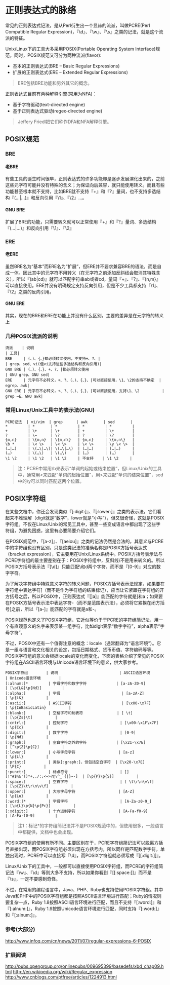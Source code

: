 # 正则表达式的脉络

常见的正则表达式记法，是从Perl衍生出一个显赫的流派，叫做PCRE(Perl Compatible Regular Expression)，『\d』、『\w』、『\s』之类的记法，就是这个流派的特征。

Unix/Linux下的工具大多采用POSIX(Portable Operating System Interface)规范，同时，POSIX规范又可分为两种流派(flavor):
- 基本的正则表达式(BRE – Basic Regular Expressions)
- 扩展的正则表达式(ERE – Extended Regular Expressions)
> ERE包括BRE功能和另外其它的概念。

正则表达式目前有两种解释引擎(常用为NFA)：
- 基于字符驱动(text-directed engine)
- 基于正则表达式驱动(regex-directed engine)
> Jeffery Friedl把它们称作DFA和NFA解释引擎。

## POSIX规范

### BRE

#### 老BRE
有些工具的诞生时间很早，正则表达式的许多功能却是逐步发展演化出来的，之前这些元字符可能并没有特殊的含义；为保证向后兼容，就只能使用转义。而且有些功能甚至根本就不支持，比如BRE就不支持『+』和『?』量词，也不支持多选结构『(…|…)』和反向引用『\1』、『\2』…。

#### GNU BRE
扩展了BRE的功能，只需要转义就可以正常使用『+』和『?』量词、多选结构『(…|…)』和反向引用『\1』、『\2』


### ERE

#### 老ERE
虽然BRE名为“基本”而ERE名为“扩展”，但ERE并不要求兼容BRE的语法，而是自成一体。因此其中的元字符不用转义（在元字符之前添加反斜线会取消其特殊含义），所以『(ab|cd)』就可以匹配字符串ab或者cd，量词『+』、『?』、『{n,m}』可以直接使用。ERE并没有明确规定支持反向引用，但是不少工具都支持『\1』、『\2』之类的反向引用。

#### GNU ERE
其实，现在的BRE和ERE在功能上并没有什么区别，主要的差异是在元字符的转义上


### 几种POSIX流派的说明
```
流派    | 说明                                                                 | 工具|
BRE     | (、)、{、}都必须转义使用，不支持+、?、|                              | grep、sed、vi(但vi支持这些多选结构和反向引用)|
GNU BRE | (、)、{、}、+、?、|都必须转义使用                                    | GNU grep、GNU sed|
ERE     | 元字符不必转义，+、?、(、)、{、}、|可以直接使用，\1、\2的支持不确定  | egrep、awk|
GNU ERE | 元字符不必转义，+、?、(、)、{、}、|可以直接使用，支持\1、\2          | grep –E、GNU awk|
```

### 常用Linux/Unix工具中的表示法(GNU)
```
PCRE记法  | vi/vim  | grep      | awk       | sed       |
*         | *       | *         | *         | *         |
+         | \+      | \+        | +         | \+        |
?         | \=      | \?        | ?         | \?        |
{m,n}     | \{m,n}  | \{m,n\}   | {m,n}     | \{m,n\}   |
\b *      | \< \>   | \< \>     | \< \>     | \y \< \>  |
(…|…)     | \(…\|…\)| \(…\|…\)  | (…|…)     | (…|…)     |
(…)       | \(…\)   | \(…\)     | (…)       | (…)       |
\1 \2     | \1 \2   | \1 \2     | 不支持    | \1 \2     |
```

> 注：PCRE中常用\b来表示“单词的起始或结束位置”，但Linux/Unix的工具中，通常用\<来匹配“单词的起始位置”，用\>来匹配“单词的结束位置”，sed中的\y可以同时匹配这两个位置。

## POSIX字符组

在某些文档中，你还会发现类似『[:digit:]』、『[:lower:]』之类的表示法，它们看起来不难理解（digit就是“数字”，lower就是“小写”），但又很奇怪，这就是POSIX字符组。不仅在Linux/Unix的常见工具中，甚至一些变成语言中都出现了这些字符组，为避免困惑，这里有必要简要介绍它们。

在POSIX规范中，『[a-z]』、『[aeiou]』之类的记法仍然是合法的，其意义与PCRE中的字符组也没有区别，只是这类记法的准确名称是POSIX方括号表达式（bracket expression），它主要用在Unix/Linux系统中。POSIX方括号表示法与PCRE字符组的最主要差别在于：POSIX字符组中，反斜线\不是用来转义的。所以POSIX方括号表示法『[\d]』只能匹配\和d两个字符，而不是『[0-9]』对应的数字字符。

为了解决字符组中特殊意义字符的转义问题，POSIX方括号表示法规定，如果要在字符组中表达字符]（而不是作为字符组的结束标记），应当让它紧跟在字符组的开方括号之后，所以POSIX中，正则表达式『[]a]』能匹配的字符就是]和a；如果要在POSIX方括号表示法中表达字符-（而不是范围表示法），必须将它紧挨在闭方括号]之前，所以『[a-]』能匹配的字符就是a和-。

POSIX规范也定义了POSIX字符组，它近似等价于于PCRE的字符组简记法，用一个有直观意义的名字来表示某一组字符，比如digit表示“数字字符”，alpha表示“字母字符”。

不过，POSIX中还有一个值得注意的概念：locale（通常翻译为“语言环境”）。它是一组与语言和文化相关的设定，包括日期格式、货币币值、字符编码等等。POSIX字符组的意义会根据locale的变化而变化，下面的表格介绍了常见的POSIX字符组在ASCII语言环境与Unicode语言环境下的意义，供大家参考。

```
POSIX字符组        | 说明                           | ASCII语言环境                       | Unicode语言环境        |
[:alnum:]*         | 字母字符和数字字符             | [a-zA-Z0-9]                         | [\p{L&}\p{Nd}]         |
[:alpha:]          | 字母                           | [a-zA-Z]                            | \p{L&}          |
[:ascii:]          | ASCII字符                      | [\x00-\x7F]                         | \p{InBasicLatin}          |
[:blank:]          | 空格字符和制表符               | [ \t]                               | [\p{Zs}\t]          |
[:cntrl:]          | 控制字符                       | [\x00-\x1F\x7F]                     | \p{Cc}          |
[:digit:]          | 数字字符                       | [0-9]                               | \p{Nd}          |
[:graph:]          | 空白字符之外的字符             | [\x21-\x7E]                         | [^\p{Z}\p{C}]          |
[:lower:]          | 小写字母字符                   | [a-z]                               | \p{Ll}          |
[:print:]          | 类似[:graph:]，但包括空白字符  | [\x20-\x7E]                         | \P{C}          |
[:punct:]          | 标点符号                       | [][!"#$%&'()*+,./:;<=>?@\^_`{|}~-]  | [\p{P}\p{S}]          |
[:space:]          | 空白字符                       | [ \t\r\n\v\f]                       | [\p{Z}\t\r\n\v\f]          |
[:upper:]          | 大写字母字符                   | [A-Z]                               | \p{Lu}          |
[:word:]*          | 字母字符                       | [A-Za-z0-9_]                        | [\p{L}\p{N}\p{Pc}]          |
[:xdigit:]         | 十六进制字符                   | [A-Fa-f0-9]                         | [A-Fa-f0-9]         |
```

> 注1：标记*的字符组简记法并不是POSIX规范中的，但使用很多，一般语言中都提供，文档中也会出现。

POSIX字符组的使用有所不同。主要区别在于，PCRE字符组简记法可以脱离方括号直接出现，而POSIX字符组必须出现在方括号内，所以同样是匹配数字字符，单独出现时，PCRE中可以直接写『\d』，而POSIX字符组就必须写成『[[:digit:]]』。

Linux/Unix下的工具中，一般都可以直接使用POSIX字符组，而PCRE的字符组简记法『\w』、『\d』等则大多不支持，所以如果你看到『[[:space:]]』而不是『\s』，一定不要感到奇怪。

不过，在常用的编程语言中，Java、PHP、Ruby也支持使用POSIX字符组。其中Java和PHP中的POSIX字符组都是按照ASCII语言环境进行匹配；Ruby的情况则要复杂一点，Ruby 1.8按照ASCII语言环境进行匹配，而且不支持『[:word:]』和『[:alnum:]』，Ruby 1.9按照Unicode语言环境进行匹配，同时支持『[:word:]』和『[:alnum:]』。

### 参考(大部分)
http://www.infoq.com/cn/news/2011/07/regular-expressions-6-POSIX

### 扩展阅读
http://pubs.opengroup.org/onlinepubs/009695399/basedefs/xbd_chap09.html
http://en.wikipedia.org/wiki/Regular_expression
http://www.cnblogs.com/ptfree/articles/1224913.html
